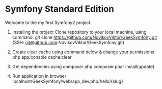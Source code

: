 Symfony Standard Edition
========================

Welcome to the my first Symfony2 project

1) Installing the project
Clone repository to your local machine, using command:
git clone https://github.com/NovikovViktor/GeekSymfony.git (SSH: git@github.com:NovikovViktor/GeekSymfony.git)

2) Create clear cache using command below & change your permissions
php app/console cache:clear

3) Get dependencies using composer
php composer.phar install(update)

4) Run application in browser
localhost/GeekSymfony/web/app_dev.php/hello/{slug}